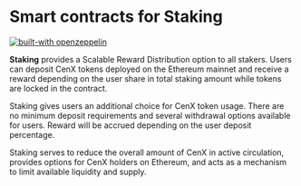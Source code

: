 # Smart contracts for Staking

[![built-with openzeppelin](https://img.shields.io/badge/built%20with-OpenZeppelin-3677FF)](https://docs.openzeppelin.com/)

**Staking** provides a Scalable Reward Distribution option to all stakers. Users can deposit CenX tokens deployed on the Ethereum mainnet and receive a reward depending on the user share in total staking amount while tokens are locked in the contract.

Staking gives users an additional choice for CenX token usage. There are no minimum deposit requirements and several withdrawal options available for users. Reward will be accrued depending on the user deposit percentage.

Staking serves to reduce the overall amount of CenX in active circulation, provides options for CenX holders on Ethereum, and acts as a mechanism to limit available liquidity and supply.
